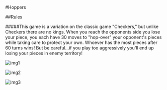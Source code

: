 #Hoppers

##Rules

#####This game is a variation on the classic game "Checkers," but unlike Checkers there are no kings. When you reach the opponents side you lose your piece, you each have 30 moves to "hop-over" your opponent's pieces while taking care to protect your own. Whoever has the most pieces after 60 turns wins! But be careful...if you play too aggressively you'll end up losing your pieces in enemy territory!

[img1]: https://i.imgur.com/lrYFCMF.png
![img1]

[img2]: https://i.imgur.com/6D7Trru.png
![img2]

[img3]: https://i.imgur.com/zDQrVP7.png
![img3]

